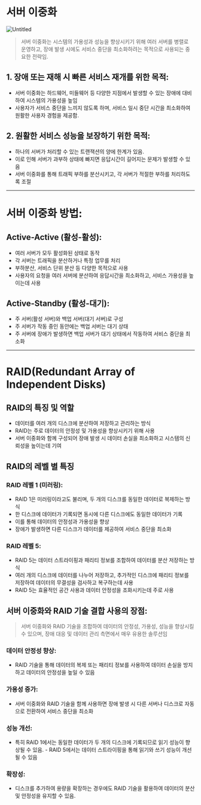 # 서버 이중화
![Untitled](image/0828/서버이중화.png)

> 서버 이중화는 시스템의 가용성과 성능을 향상시키기 위해 여러 서버를 병렬로 운영하고, 장애 발생 시에도 서비스 중단을 최소화하려는 목적으로 사용되는 중요한 전략임.

## 1. 장애 또는 재해 시 빠른 서비스 재개를 위한 목적:
- 서버 이중화는 하드웨어, 미들웨어 등 다양한 지점에서 발생할 수 있는 장애에 대비하여 시스템의 가용성을 높임
- 사용자가 서비스 중단을 느끼지 않도록 하며, 서비스 일시 중단 시간을 최소화하여 원활한 사용자 경험을 제공함.

## 2. 원활한 서비스 성능을 보장하기 위한 목적:
- 하나의 서버가 처리할 수 있는 트랜잭션의 양에 한계가 있음.
- 이로 인해 서버가 과부하 상태에 빠지면 응답시간이 길어지는 문제가 발생할 수 있음
- 서버 이중화를 통해 트래픽 부하를 분산시키고, 각 서버가 적절한 부하를 처리하도록 조절

---

# 서버 이중화 방법:

## Active-Active (활성-활성):
- 여러 서버가 모두 활성화된 상태로 동작
- 각 서버는 트래픽을 분산하거나 특정 업무를 처리
- 부하분산, 서비스 단위 분산 등 다양한 목적으로 사용
- 사용자의 요청을 여러 서버에 분산하여 응답시간을 최소화하고, 서비스 가용성을 높이는데 사용

## Active-Standby (활성-대기):
- 주 서버(활성 서버)와 백업 서버(대기 서버)로 구성
- 주 서버가 작동 중인 동안에는 백업 서버는 대기 상태
- 주 서버에 장애가 발생하면 백업 서버가 대기 상태에서 작동하여 서비스 중단을 최소화

---

# RAID(Redundant Array of Independent Disks)

## RAID의 특징 및 역할
- 데이터를 여러 개의 디스크에 분산하여 저장하고 관리하는 방식
- RAID는 주로 데이터의 안정성 및 가용성을 향상시키기 위해 사용
- 서버 이중화와 함께 구성되어 장애 발생 시 데이터 손실을 최소화하고 시스템의 신뢰성을 높이는데 기여

## RAID의 레벨 별 특징
### RAID 레벨 1 (미러링):
- RAID 1은 미러링이라고도 불리며, 두 개의 디스크를 동일한 데이터로 복제하는 방식
- 한 디스크에 데이터가 기록되면 동시에 다른 디스크에도 동일한 데이터가 기록
- 이를 통해 데이터의 안정성과 가용성을 향상
- 장애가 발생하면 다른 디스크가 데이터를 제공하여 서비스 중단을 최소화
### RAID 레벨 5:
- RAID 5는 데이터 스트라이핑과 패리티 정보를 조합하여 데이터를 분산 저장하는 방식
- 여러 개의 디스크에 데이터를 나누어 저장하고, 추가적인 디스크에 패리티 정보를 저장하여 데이터의 무결성을 검사하고 복구하는데 사용
- RAID 5는 효율적인 공간 사용과 데이터 안정성을 조화시키는데 주로 사용

## 서버 이중화와 RAID 기술 결합 사용의 장점:
>서버 이중화와 RAID 기술을 조합하여 데이터의 안정성, 가용성, 성능을 향상시킬 수 있으며, 장애 대응 및 데이터 관리 측면에서 매우 유용한 솔루션임

### 데이터 안정성 향상:
- RAID 기술을 통해 데이터의 복제 또는 패리티 정보를 사용하여 데이터 손실을 방지하고 데이터의 안정성을 높일 수 있음
### 가용성 증가:
- 서버 이중화와 RAID 기술을 함께 사용하면 장애 발생 시 다른 서버나 디스크로 자동으로 전환하여 서비스 중단을 최소화
### 성능 개선:
- 특히 RAID 1에서는 동일한 데이터가 두 개의 디스크에 기록되므로 읽기 성능이 향상될 수 있음. - RAID 5에서는 데이터 스트라이핑을 통해 읽기와 쓰기 성능이 개선될 수 있음
### 확장성:
- 디스크를 추가하여 용량을 확장하는 경우에도 RAID 기술을 활용하여 데이터의 분산 및 안정성을 유지할 수 있음.